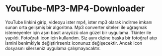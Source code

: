 # YouTube-MP3-MP4-Downloader
YouTube linkini girip, videoyu ister mp4, ister mp3 olarak indirme imkanı sunan orta gelişmiş bir algoritma. Mp3 converter siteleri ile uğraşmak istemeyenler için aşırı basit arayüzü olan güzel bir uygulama. Tkinter ile yapıldı. Fotoğrafı icon için kullandım. Siz aynı dizine başka bir fotoğraf atıp ismini benimkiyle değiştirirseniz iconunuz değişecektir. Ancak icon dosyasını silerseniz uygulama çalışmayacaktır.
